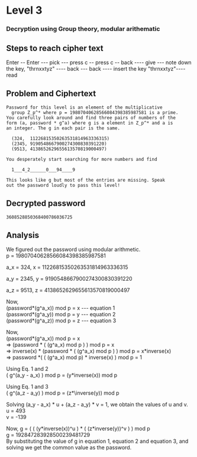 # Level 3
### Decryption using Group theory, modular arithematic
## Steps to reach cipher text
Enter -- Enter --- pick --- press c -- press c --  back ---- give --- note down the key, "thrnxxtyz" ---- back --- back ---- insert the key "thrnxxtyz"---- read
## Problem and Ciphertext
    Password for this level is an element of the multiplicative
	  group Z_p^* where p = 19807040628566084398385987581 is a prime. 
    You carefully look around and find three pairs of numbers of the
    form (a, password * g^a) where g is a element in Z_p^* and a is 
    an integer. The g in each pair is the same.

      (324,  11226815350263531814963336315)
      (2345, 9190548667900274300830391220)
      (9513, 4138652629655613570819000497)

    You desperately start searching for more numbers and find

      1___4_2______0___94____9

    This looks like g but most of the entries are missing. Speak 
    out the password loudly to pass this level!
## Decrypted password
    3608528850368400786036725
## Analysis
We figured out the password using modular arithmetic. 
<br>p = 19807040628566084398385987581

a_x = 324, x = 11226815350263531814963336315

a_y = 2345, y = 9190548667900274300830391220

a_z = 9513, z = 4138652629655613570819000497

Now, <br>
(password*(g^a_x)) mod p = x     --- equation 1<br>
(password*(g^a_y)) mod p = y     --- equation 2<br>
(password*(g^a_z)) mod p = z       --- equation 3<br>

Now, <br>(password*(g^a_x)) mod p = x<br>
=> (password \* ( (g^a_x) mod p ) ) mod p = x<br>
=> inverse(x) \* (password \* ( (g^a_x) mod p ) ) mod p = x\*inverse(x)<br>
=> password \*( ( (g^a_x) mod p) \* inverse(x) ) mod p  = 1<br>


Using Eq. 1 and 2<br>
( g^(a_y - a_x) ) mod p = (y\*inverse(x)) mod p

Using Eq. 1 and 3<br>
( g^(a_z - a_y) ) mod p = (z*\inverse(y)) mod p


Solving (a_y - a_x) \* u + (a_z - a_y) \* v = 1, we obtain the values of u and v.<br>
u = 493<br>
v = -139

Now, g = ( ( (y\*inverse(x))^u )  \*  ( (z\*inverse(y))^v )  ) mod p<br>
g = 192847283928500239481729<br>
By substituting the value of g in equation 1, equation 2 and equation 3, and solving we get the common value as the password.<br>
